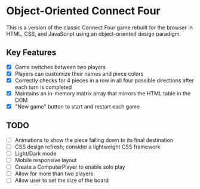 # Object-Oriented Connect Four

This is a version of the classic Connect Four game rebuilt for the browser in HTML, CSS, and JavaScript using an object-oriented design paradigm.

## Key Features

- [x] Game switches between two players
- [x] Players can customize their names and piece colors
- [x] Correctly checks for 4 pieces in a row in all four possible directions after each turn is completed
- [x] Maintains an in-memory matrix array that mirrors the HTML table in the DOM
- [x] "New game" button to start and restart each game

## TODO

- [ ] Animations to show the piece falling down to its final destination
- [ ] CSS design refresh; consider a lightweight CSS framework
- [ ] Light/Dark mode
- [ ] Mobile responsive layout
- [ ] Create a ComputerPlayer to enable solo play
- [ ] Allow for more than two players
- [ ] Allow user to set the size of the board